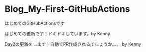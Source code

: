 # Blog_My-First-GitHubActions
はじめてのGitHubActionsです

はじめての更新です！ドキドキしています。by Kenny

Day2の更新をします！自動でPR作成されるでしょうか。。。 by Kenny
